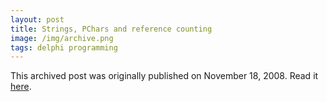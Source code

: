 ```yaml
---
layout: post
title: Strings, PChars and reference counting
image: /img/archive.png
tags: delphi programming
---
```

This archived post was originally published on November 18, 2008. Read it [here](/alex.ciobanu.org/indexc7e3.html).
